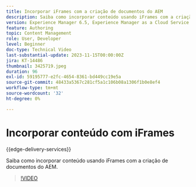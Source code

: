 ```yaml
---
title: Incorporar iFrames com a criação de documentos do AEM
description: Saiba como incorporar conteúdo usando iFrames com a criação de documentos do AEM.
version: Experience Manager 6.5, Experience Manager as a Cloud Service
feature: Authoring
topic: Content Management
role: User, Developer
level: Beginner
doc-type: Technical Video
last-substantial-update: 2023-11-15T00:00:00Z
jira: KT-14486
thumbnail: 3425719.jpeg
duration: 96
exl-id: 59195777-e2fc-4654-8361-bd449cc19e5a
source-git-commit: 48433a5367c281cf5a1c106b08a1306f1b0e8ef4
workflow-type: tm+mt
source-wordcount: '32'
ht-degree: 0%

---
```


# Incorporar conteúdo com iFrames

{{edge-delivery-services}}

Saiba como incorporar conteúdo usando iFrames com a criação de documentos do AEM.

>[!VIDEO](https://video.tv.adobe.com/v/3438394/?learn=on&captions=por_br)
